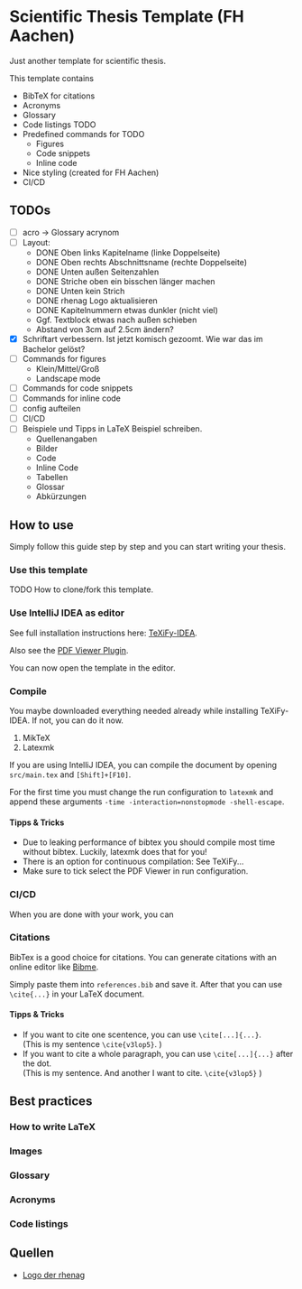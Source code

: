 # Scientific Thesis Template (FH Aachen)
Just another template for scientific thesis.

This template contains
- BibTeX for citations
- Acronyms
- Glossary
- Code listings TODO
- Predefined commands for TODO
  - Figures
  - Code snippets
  - Inline code
- Nice styling (created for FH Aachen)
- CI/CD

## TODOs
- [ ] acro -> Glossary acrynom
- [ ] Layout:
  - DONE Oben links Kapitelname (linke Doppelseite)
  - DONE Oben rechts Abschnittsname (rechte Doppelseite)
  - DONE Unten außen Seitenzahlen
  - DONE Striche oben ein bisschen länger machen
  - DONE Unten kein Strich
  - DONE rhenag Logo aktualisieren
  - DONE Kapitelnummern etwas dunkler (nicht viel)
  - Ggf. Textblock etwas nach außen schieben
  - Abstand von 3cm auf 2.5cm ändern?
- [X] Schriftart verbessern. Ist jetzt komisch gezoomt. Wie war das im Bachelor gelöst?
- [ ] Commands for figures
   - Klein/Mittel/Groß
   - Landscape mode
- [ ] Commands for code snippets
- [ ] Commands for inline code
- [ ] config aufteilen
- [ ] CI/CD
- [ ] Beispiele und Tipps in LaTeX Beispiel schreiben.
  - Quellenangaben
  - Bilder
  - Code
  - Inline Code
  - Tabellen
  - Glossar
  - Abkürzungen

## How to use
Simply follow this guide step by step and you can start writing your thesis.

### Use this template
TODO How to clone/fork this template.

### Use IntelliJ IDEA as editor
See full installation instructions here: [TeXiFy-IDEA](https://github.com/Hannah-Sten/TeXiFy-IDEA/wiki/Installation).

Also see the [PDF Viewer Plugin](https://plugins.jetbrains.com/plugin/14494-pdf-viewer).

You can now open the template in the editor.

### Compile
You maybe downloaded everything needed already while installing TeXiFy-IDEA. If not, you can do it now.

1. MikTeX
2. Latexmk

If you are using IntelliJ IDEA, you can compile the document by opening ``src/main.tex`` and ``[Shift]+[F10]``.

For the first time you must change the run configuration to ``latexmk`` and append these arguments ``-time -interaction=nonstopmode -shell-escape``.

#### Tipps & Tricks
- Due to leaking performance of bibtex you should compile most time without bibtex. Luckily, latexmk does that for you!
- There is an option for continuous compilation: See TeXiFy...
- Make sure to tick select the PDF Viewer in run configuration.

### CI/CD
When you are done with your work, you can

### Citations
BibTex is a good choice for citations. You can generate citations with an online editor like [Bibme](https://www.bibme.org/bibtex/).

Simply paste them into ``references.bib`` and save it. After that you can use ``\cite{...}`` in your LaTeX document.

#### Tipps & Tricks
- If you want to cite one scentence, you can use ``\cite[...]{...}``. 
<br>(This is my sentence ``\cite{v3lop5}``. )
- If you want to cite a whole paragraph, you can use ``\cite[...]{...}`` after the dot.
  <br>(This is my sentence. And another I want to cite. ``\cite{v3lop5}`` )

## Best practices
### How to write LaTeX
### Images


### Glossary
### Acronyms
### Code listings

## Quellen
- [Logo der rhenag](https://www.rhenag.de/unternehmen/presse/pressefotos.html)